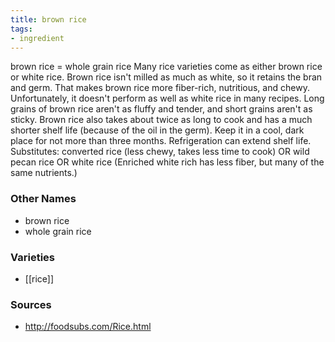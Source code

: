 ```yaml
---
title: brown rice
tags:
- ingredient
---
```

brown rice = whole grain rice Many rice varieties come as either brown rice or white rice. Brown rice isn't milled as much as white, so it retains the bran and germ. That makes brown rice more fiber-rich, nutritious, and chewy. Unfortunately, it doesn't perform as well as white rice in many recipes. Long grains of brown rice aren't as fluffy and tender, and short grains aren't as sticky. Brown rice also takes about twice as long to cook and has a much shorter shelf life (because of the oil in the germ). Keep it in a cool, dark place for not more than three months. Refrigeration can extend shelf life. Substitutes: converted rice (less chewy, takes less time to cook) OR wild pecan rice OR white rice (Enriched white rich has less fiber, but many of the same nutrients.)

### Other Names

* brown rice
* whole grain rice

### Varieties

* [[rice]]

### Sources
* http://foodsubs.com/Rice.html
